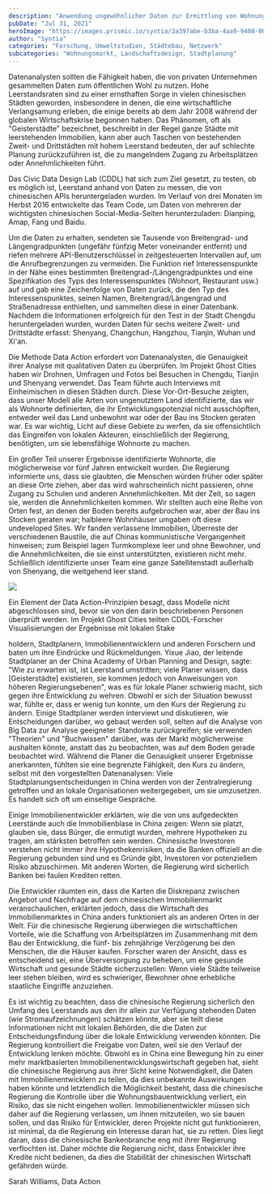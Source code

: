 ```yaml
---
description: "Anwendung ungewöhnlicher Daten zur Ermittlung von Wohnungsleerständen in China"
pubDate: "Jul 31, 2021"
heroImage: "https://images.prismic.io/syntia/2a397abe-b3ba-4aa9-9408-00553c0240cd_img_20210731_214243.jpg?auto=compress,format"
author: "Syntia"
categories: "Forschung, Umweltstudien, Städtebau, Netzwerk"
subcategories: "Wohnungsmarkt, Landschaftsdesign, Stadtplanung"
---
```


Datenanalysten sollten die Fähigkeit haben, die von privaten Unternehmen gesammelten Daten zum öffentlichen Wohl zu nutzen. Hohe Leerstandsraten sind zu einer ernsthaften Sorge in vielen chinesischen Städten geworden, insbesondere in denen, die eine wirtschaftliche Verlangsamung erleben, die einige bereits ab dem Jahr 2008 während der globalen Wirtschaftskrise begonnen haben. Das Phänomen, oft als "Geisterstädte" bezeichnet, beschreibt in der Regel ganze Städte mit leerstehenden Immobilien, kann aber auch Taschen von bestehenden Zweit- und Drittstädten mit hohem Leerstand bedeuten, der auf schlechte Planung zurückzuführen ist, die zu mangelndem Zugang zu Arbeitsplätzen oder Annehmlichkeiten führt.

Das Civic Data Design Lab (CDDL) hat sich zum Ziel gesetzt, zu testen, ob es möglich ist, Leerstand anhand von Daten zu messen, die von chinesischen APIs heruntergeladen wurden. Im Verlauf von drei Monaten im Herbst 2016 entwickelte das Team Code, um Daten von mehreren der wichtigsten chinesischen Social-Media-Seiten herunterzuladen: Dianping, Amap, Fang und Baidu.

Um die Daten zu erhalten, sendeten sie Tausende von Breitengrad- und Längengradpunkten (ungefähr fünfzig Meter voneinander entfernt) und riefen mehrere API-Benutzerschlüssel in zeitgesteuerten Intervallen auf, um die Anrufbegrenzungen zu vermeiden. Die Funktion rief Interessenspunkte in der Nähe eines bestimmten Breitengrad-/Längengradpunktes und eine Spezifikation des Typs des Interessenspunktes (Wohnort, Restaurant usw.) auf und gab eine Zeichenfolge von Daten zurück, die den Typ des Interessenspunktes, seinen Namen, Breitengrad/Längengrad und Straßenadresse enthielten, und sammelten diese in einer Datenbank. Nachdem die Informationen erfolgreich für den Test in der Stadt Chengdu heruntergeladen wurden, wurden Daten für sechs weitere Zweit- und Drittstädte erfasst: Shenyang, Changchun, Hangzhou, Tianjin, Wuhan und Xi'an.

Die Methode Data Action erfordert von Datenanalysten, die Genauigkeit ihrer Analyse mit qualitativen Daten zu überprüfen. Im Projekt Ghost Cities haben wir Drohnen, Umfragen und Fotos bei Besuchen in Chengdu, Tianjin und Shenyang verwendet. Das Team führte auch Interviews mit Einheimischen in diesen Städten durch. Diese Vor-Ort-Besuche zeigten, dass unser Modell alle Arten von ungenutztem Land identifizierte, das wir als Wohnorte definierten, die ihr Entwicklungspotenzial nicht ausschöpften, entweder weil das Land unbewohnt war oder der Bau ins Stocken geraten war. Es war wichtig, Licht auf diese Gebiete zu werfen, da sie offensichtlich das Eingreifen von lokalen Akteuren, einschließlich der Regierung, benötigten, um sie lebensfähige Wohnorte zu machen.

Ein großer Teil unserer Ergebnisse identifizierte Wohnorte, die möglicherweise vor fünf Jahren entwickelt wurden. Die Regierung informierte uns, dass sie glaubten, die Menschen würden früher oder später an diese Orte ziehen, aber das wird wahrscheinlich nicht passieren, ohne Zugang zu Schulen und anderen Annehmlichkeiten. Mit der Zeit, so sagen sie, werden die Annehmlichkeiten kommen. Wir stellten auch eine Reihe von Orten fest, an denen der Boden bereits aufgebrochen war, aber der Bau ins Stocken geraten war; halbleere Wohnhäuser umgaben oft diese undeveloped Sites. Wir fanden verlassene Immobilien, Überreste der verschiedenen Baustile, die auf Chinas kommunistische Vergangenheit hinweisen; zum Beispiel lagen Turmkomplexe leer und ohne Bewohner, und die Annehmlichkeiten, die sie einst unterstützten, existieren nicht mehr. Schließlich identifizierte unser Team eine ganze Satellitenstadt außerhalb von Shenyang, die weitgehend leer stand.

![](https://images.prismic.io/syntia/5edf606e-96e2-4897-91c9-86782e03750c_img_20210731_214443.jpg?auto=compress,format)

Ein Element der Data Action-Prinzipien besagt, dass Modelle nicht abgeschlossen sind, bevor sie von den darin beschriebenen Personen überprüft werden. Im Projekt Ghost Cities teilten CDDL-Forscher Visualisierungen der Ergebnisse mit lokalen Stake

holdern, Stadtplanern, Immobilienentwicklern und anderen Forschern und baten um ihre Eindrücke und Rückmeldungen. Yixue Jiao, der leitende Stadtplaner an der China Academy of Urban Planning and Design, sagte: "Wie zu erwarten ist, ist Leerstand umstritten; viele Planer wissen, dass \[Geisterstädte\] existieren, sie kommen jedoch von Anweisungen von höheren Regierungsebenen", was es für lokale Planer schwierig macht, sich gegen ihre Entwicklung zu wehren. Obwohl er sich der Situation bewusst war, fühlte er, dass er wenig tun konnte, um den Kurs der Regierung zu ändern. Einige Stadtplaner werden interviewt und diskutieren, wie Entscheidungen darüber, wo gebaut werden soll, selten auf die Analyse von Big Data zur Analyse geeigneter Standorte zurückgreifen; sie verwenden "Theorien" und "Buchwissen" darüber, was der Markt möglicherweise aushalten könnte, anstatt das zu beobachten, was auf dem Boden gerade beobachtet wird. Während die Planer die Genauigkeit unserer Ergebnisse anerkannten, fühlten sie eine begrenzte Fähigkeit, den Kurs zu ändern, selbst mit den vorgestellten Datenanalysen: Viele Stadtplanungsentscheidungen in China werden von der Zentralregierung getroffen und an lokale Organisationen weitergegeben, um sie umzusetzen. Es handelt sich oft um einseitige Gespräche.

Einige Immobilienentwickler erklärten, wie die von uns aufgedeckten Leerstände auch die Immobilienblase in China zeigen: Wenn sie platzt, glauben sie, dass Bürger, die ermutigt wurden, mehrere Hypotheken zu tragen, am stärksten betroffen sein werden. Chinesische Investoren verstehen nicht immer ihre Hypothekenrisiken, da die Banken offiziell an die Regierung gebunden sind und es Gründe gibt, Investoren vor potenziellem Risiko abzuschirmen. Mit anderen Worten, die Regierung wird sicherlich Banken bei faulen Krediten retten.

Die Entwickler räumten ein, dass die Karten die Diskrepanz zwischen Angebot und Nachfrage auf dem chinesischen Immobilienmarkt veranschaulichen, erklärten jedoch, dass die Wirtschaft des Immobilienmarktes in China anders funktioniert als an anderen Orten in der Welt. Für die chinesische Regierung überwiegen die wirtschaftlichen Vorteile, wie die Schaffung von Arbeitsplätzen im Zusammenhang mit dem Bau der Entwicklung, die fünf- bis zehnjährige Verzögerung bei den Menschen, die die Häuser kaufen. Forscher waren der Ansicht, dass es entscheidend sei, eine Überversorgung zu beheben, um eine gesunde Wirtschaft und gesunde Städte sicherzustellen: Wenn viele Städte teilweise leer stehen bleiben, wird es schwieriger, Bewohner ohne erhebliche staatliche Eingriffe anzuziehen.

Es ist wichtig zu beachten, dass die chinesische Regierung sicherlich den Umfang des Leerstands aus den ihr allein zur Verfügung stehenden Daten (wie Stromaufzeichnungen) schätzen könnte, aber sie teilt diese Informationen nicht mit lokalen Behörden, die die Daten zur Entscheidungsfindung über die lokale Entwicklung verwenden könnten. Die Regierung kontrolliert die Freigabe von Daten, weil sie den Verlauf der Entwicklung lenken möchte. Obwohl es in China eine Bewegung hin zu einer mehr marktbasierten Immobilienentwicklungswirtschaft gegeben hat, sieht die chinesische Regierung aus ihrer Sicht keine Notwendigkeit, die Daten mit Immobilienentwicklern zu teilen, da dies unbekannte Auswirkungen haben könnte und letztendlich die Möglichkeit besteht, dass die chinesische Regierung die Kontrolle über die Wohnungsbauentwicklung verliert, ein Risiko, das sie nicht eingehen wollen. Immobilienentwickler müssen sich daher auf die Regierung verlassen, um ihnen mitzuteilen, wo sie bauen sollen, und das Risiko für Entwickler, deren Projekte nicht gut funktionieren, ist minimal, da die Regierung ein Interesse daran hat, sie zu retten. Dies liegt daran, dass die chinesische Bankenbranche eng mit ihrer Regierung verflochten ist. Daher möchte die Regierung nicht, dass Entwickler ihre Kredite nicht bedienen, da dies die Stabilität der chinesischen Wirtschaft gefährden würde.

Sarah Williams, Data Action